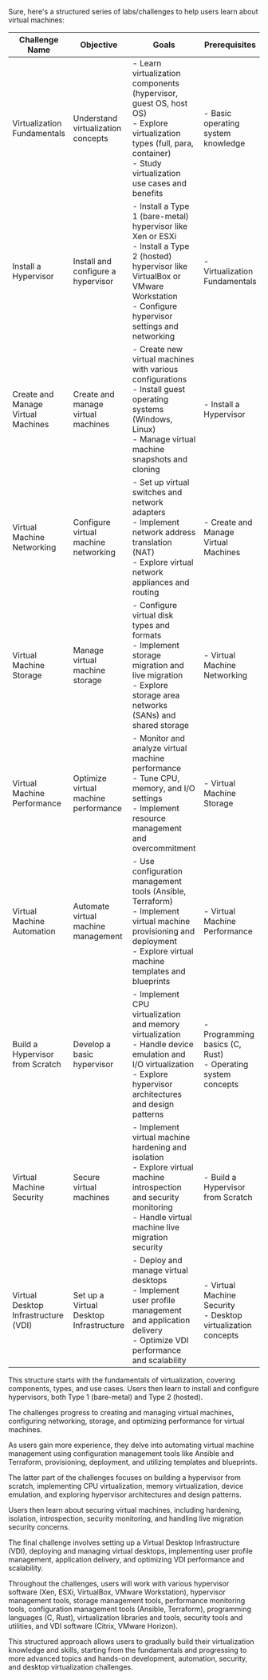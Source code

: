 Sure, here's a structured series of labs/challenges to help users learn about virtual machines:

| Challenge Name | Objective | Goals | Prerequisites | Technologies/Tools |
|-----------------|------------|-------|---------------|--------------------|
| Virtualization Fundamentals | Understand virtualization concepts | - Learn virtualization components (hypervisor, guest OS, host OS)<br>- Explore virtualization types (full, para, container)<br>- Study virtualization use cases and benefits | - Basic operating system knowledge | - Documentation<br>- Online resources |
| Install a Hypervisor | Install and configure a hypervisor | - Install a Type 1 (bare-metal) hypervisor like Xen or ESXi<br>- Install a Type 2 (hosted) hypervisor like VirtualBox or VMware Workstation<br>- Configure hypervisor settings and networking | - Virtualization Fundamentals | - Hypervisor software (Xen, ESXi, VirtualBox, VMware Workstation) |
| Create and Manage Virtual Machines | Create and manage virtual machines | - Create new virtual machines with various configurations<br>- Install guest operating systems (Windows, Linux)<br>- Manage virtual machine snapshots and cloning | - Install a Hypervisor | - Hypervisor management tools |
| Virtual Machine Networking | Configure virtual machine networking | - Set up virtual switches and network adapters<br>- Implement network address translation (NAT)<br>- Explore virtual network appliances and routing | - Create and Manage Virtual Machines | - Hypervisor networking tools |
| Virtual Machine Storage | Manage virtual machine storage | - Configure virtual disk types and formats<br>- Implement storage migration and live migration<br>- Explore storage area networks (SANs) and shared storage | - Virtual Machine Networking | - Storage management tools |
| Virtual Machine Performance | Optimize virtual machine performance | - Monitor and analyze virtual machine performance<br>- Tune CPU, memory, and I/O settings<br>- Implement resource management and overcommitment | - Virtual Machine Storage | - Performance monitoring tools |
| Virtual Machine Automation | Automate virtual machine management | - Use configuration management tools (Ansible, Terraform)<br>- Implement virtual machine provisioning and deployment<br>- Explore virtual machine templates and blueprints | - Virtual Machine Performance | - Configuration management tools (Ansible, Terraform) |
| Build a Hypervisor from Scratch | Develop a basic hypervisor | - Implement CPU virtualization and memory virtualization<br>- Handle device emulation and I/O virtualization<br>- Explore hypervisor architectures and design patterns | - Programming basics (C, Rust)<br>- Operating system concepts | - Programming language (C, Rust)<br>- Virtualization libraries and tools |
| Virtual Machine Security | Secure virtual machines | - Implement virtual machine hardening and isolation<br>- Explore virtual machine introspection and security monitoring<br>- Handle virtual machine live migration security | - Build a Hypervisor from Scratch | - Security tools and utilities |
| Virtual Desktop Infrastructure (VDI) | Set up a Virtual Desktop Infrastructure | - Deploy and manage virtual desktops<br>- Implement user profile management and application delivery<br>- Optimize VDI performance and scalability | - Virtual Machine Security<br>- Desktop virtualization concepts | - VDI software (Citrix, VMware Horizon) |

This structure starts with the fundamentals of virtualization, covering components, types, and use cases. Users then learn to install and configure hypervisors, both Type 1 (bare-metal) and Type 2 (hosted).

The challenges progress to creating and managing virtual machines, configuring networking, storage, and optimizing performance for virtual machines.

As users gain more experience, they delve into automating virtual machine management using configuration management tools like Ansible and Terraform, provisioning, deployment, and utilizing templates and blueprints.

The latter part of the challenges focuses on building a hypervisor from scratch, implementing CPU virtualization, memory virtualization, device emulation, and exploring hypervisor architectures and design patterns.

Users then learn about securing virtual machines, including hardening, isolation, introspection, security monitoring, and handling live migration security concerns.

The final challenge involves setting up a Virtual Desktop Infrastructure (VDI), deploying and managing virtual desktops, implementing user profile management, application delivery, and optimizing VDI performance and scalability.

Throughout the challenges, users will work with various hypervisor software (Xen, ESXi, VirtualBox, VMware Workstation), hypervisor management tools, storage management tools, performance monitoring tools, configuration management tools (Ansible, Terraform), programming languages (C, Rust), virtualization libraries and tools, security tools and utilities, and VDI software (Citrix, VMware Horizon).

This structured approach allows users to gradually build their virtualization knowledge and skills, starting from the fundamentals and progressing to more advanced topics and hands-on development, automation, security, and desktop virtualization challenges.